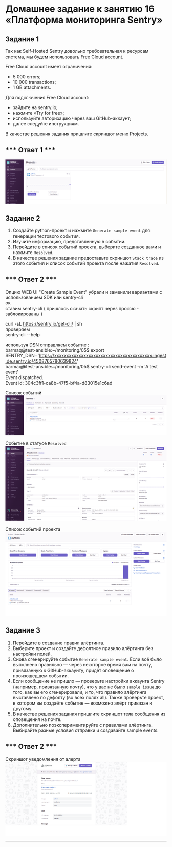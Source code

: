 # Домашнее задание к занятию 16 «Платформа мониторинга Sentry»

## Задание 1

Так как Self-Hosted Sentry довольно требовательная к ресурсам система, мы будем использовать Free Сloud account.

Free Cloud account имеет ограничения:

- 5 000 errors;
- 10 000 transactions;
- 1 GB attachments.

Для подключения Free Cloud account:

- зайдите на sentry.io;
- нажмите «Try for free»;
- используйте авторизацию через ваш GitHub-аккаунт;
- далее следуйте инструкциям.

В качестве решения задания пришлите скриншот меню Projects.

## *** Ответ 1 ***

![Sentry](/images/1_1.png)  


## Задание 2

1. Создайте python-проект и нажмите `Generate sample event` для генерации тестового события.
1. Изучите информацию, представленную в событии.
1. Перейдите в список событий проекта, выберите созданное вами и нажмите `Resolved`.
1. В качестве решения задание предоставьте скриншот `Stack trace` из этого события и список событий проекта после нажатия `Resolved`.

## *** Ответ 2 ***  

Опцию WEB UI "Create Sample Event" убрали и заменили вариантами с использованием SDK или sentry-cli  
ок  
ставим sentry-cli ( пришлось скачать скрипт через проксю - заблокированы  )  

curl -sL https://sentry.io/get-cli/ | sh  
проверяем  
sentry-cli --help  

используя DSN отправляем событие :  
barmaq@test-ansible:~/monitoring/05$ export SENTRY_DSN='https://xxxxxxxxxxxxxxxxxxxxxxxxxxxxxxxxxxxxxxxx.ingest.de.sentry.io/4508765780639824'  
barmaq@test-ansible:~/monitoring/05$ sentry-cli send-event -m 'A test event'  
Event dispatched.  
Event id: 304c3ff1-ca8b-47f5-bf4a-d83015e1c6ad  

Список событий  
![Список событий](/images/2_1.png)  

Событие в статусе `Resolved`  
![Список событий](/images/2_2.png)  

Список событий проекта  
![Список событий](/images/2_3.png)  


## Задание 3

1. Перейдите в создание правил алёртинга.
2. Выберите проект и создайте дефолтное правило алёртинга без настройки полей.
3. Снова сгенерируйте событие `Generate sample event`.
Если всё было выполнено правильно — через некоторое время вам на почту, привязанную к GitHub-аккаунту, придёт оповещение о произошедшем событии.
4. Если сообщение не пришло — проверьте настройки аккаунта Sentry (например, привязанную почту), что у вас не было 
`sample issue` до того, как вы его сгенерировали, и то, что правило алёртинга выставлено по дефолту (во всех полях all).
Также проверьте проект, в котором вы создаёте событие — возможно алёрт привязан к другому.
5. В качестве решения задания пришлите скриншот тела сообщения из оповещения на почте.
6. Дополнительно поэкспериментируйте с правилами алёртинга. Выбирайте разные условия отправки и создавайте sample events. 

## *** Ответ 2 ***  

Скриншот уведомления от алерта
![Список событий](/images/3_1.png)  

---
